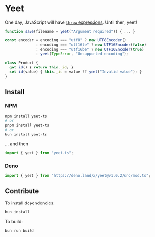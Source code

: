 # Yeet
One day, JavaScript will have [`throw` expressions](https://github.com/tc39/proposal-throw-expressions). Until then, yeet!
```typescript
function save(filename = yeet("Argument required")) { ... }

const encoder = encoding === "utf8" ? new UTF8Encoder() 
              : encoding === "utf16le" ? new UTF16Encoder(false) 
              : encoding === "utf16be" ? new UTF16Encoder(true) 
              : yeet(TypeError, "Unsupported encoding");

class Product {
  get id() { return this._id; }
  set id(value) { this._id = value ?? yeet("Invalid value"); }
}
```

## Install
### NPM
```bash
npm install yeet-ts
# or
pnpm install yeet-ts
# or
bun install yeet-ts
```
... and then
```typescript
import { yeet } from "yeet-ts";
```

### Deno
```typescript
import { yeet } from "https://deno.land/x/yeet@v1.0.2/src/mod.ts";
```


## Contribute

To install dependencies:

```bash
bun install
```

To build:

```bash
bun run build
```
